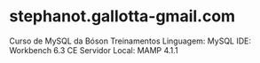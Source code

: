 # stephanot.gallotta-gmail.com
Curso de MySQL da Bóson Treinamentos
Linguagem: MySQL
IDE: Workbench 6.3 CE
Servidor Local: MAMP 4.1.1

